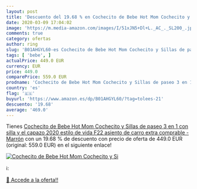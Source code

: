 ```yaml
---
layout: post
title: 'Descuento del 19.68 % en Cochecito de Bebe Hot Mom Cochecito y Si'
date: 2020-03-09 17:04:02
image: 'https://m.media-amazon.com/images/I/51xJN5+Dl+L._AC_._SL200_.jpg'
comments: true
category: ofertas
author: ring
slug: 'B01AHGYL60-es Cochecito de Bebe Hot Mom Cochecito y Sillas de paseo 3 en...'
tags: [ 'bebe', ]
actualPrice: 449.0 EUR
currency: EUR
price: 449.0
comparePrice: 559.0 EUR
prodname: 'Cochecito de Bebe Hot Mom Cochecito y Sillas de paseo 3 en 1 con silla y el capazo  2020 estilo de vida F22 asiento de carro extra comprable - Marrón'
country: 'es'
flag: '🇪🇸'
buyurl: 'https://www.amazon.es/dp/B01AHGYL60/?tag=tolees-21'
descuento: '19.68'
average: '469.0'
---
```


Tienes [Cochecito de Bebe Hot Mom Cochecito y Sillas de paseo 3 en 1 con silla y el capazo  2020 estilo de vida F22 asiento de carro extra comprable - Marrón](https://www.amazon.es/dp/B01AHGYL60/?tag=tolees-21) con un 19.68 % de descuento con precio de oferta de 449.0 EUR (original: 559.0 EUR) en el siguiente enlace!

[![Cochecito de Bebe Hot Mom Cochecito y Si](https://m.media-amazon.com/images/I/51xJN5+Dl+L._AC_._SL200_.jpg)](https://www.amazon.es/dp/B01AHGYL60/?tag=tolees-21)

ℹ️:


[🛒 Accede a la oferta!!](https://www.amazon.es/dp/B01AHGYL60/?tag=tolees-21)
